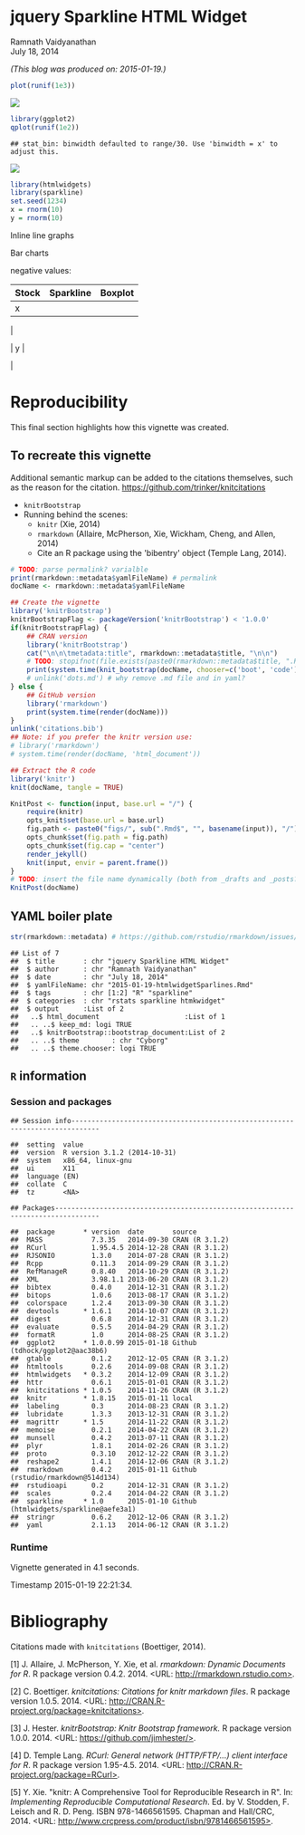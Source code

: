 # jquery Sparkline HTML Widget
Ramnath Vaidyanathan  
July 18, 2014  


<!-- setup vignette boiler plate
NB: Do not add yaml code here, put it at the start of the top level Rmd -->

*(This blog was produced on: 2015-01-19.)*  




<!-- NB: Do not add yaml code here, put it at the start of the top level Rmd -->







```r
plot(runif(1e3))
```

![](2015-01-19-htmlwidgetSparlines_files/figure-html/unnamed-chunk-2-1.png) 


```r
library(ggplot2)
qplot(runif(1e2))
```

```
## stat_bin: binwidth defaulted to range/30. Use 'binwidth = x' to adjust this.
```

![](2015-01-19-htmlwidgetSparlines_files/figure-html/unnamed-chunk-3-1.png) 



```r
library(htmlwidgets)
library(sparkline)
set.seed(1234)
x = rnorm(10)
y = rnorm(10)
```


Inline line graphs <!--html_preserve--><span id="htmlwidget-5533" class="sparkline"></span>
<script type="application/json" data-for="htmlwidget-5533">{ "x": {
 "values": [ -1.207065749385421,  0.27742924211066, 1.084441176683056, -2.345697702629349,  0.42912468881105, 0.506055892157574, -0.5747399601346488, -0.546631855784187, -0.564451999093283, -0.8900378290441038 ],
"options": {
 "height":                20,
"width":                60 
},
"width":                60,
"height":                20 
},"evals": [  ] }</script><!--/html_preserve-->

Bar charts  <!--html_preserve--><span id="htmlwidget-6464" class="sparkline"></span>
<script type="application/json" data-for="htmlwidget-6464">{ "x": {
 "values": [ 1.207065749385421,  0.27742924211066, 1.084441176683056, 2.345697702629349,  0.42912468881105, 0.506055892157574, 0.5747399601346488, 0.546631855784187, 0.564451999093283, 0.8900378290441038 ],
"options": {
 "type": "bar",
"height":                20,
"width":                60 
},
"width":                60,
"height":                20 
},"evals": [  ] }</script><!--/html_preserve-->  negative values: <!--html_preserve--><span id="htmlwidget-3118" class="sparkline"></span>
<script type="application/json" data-for="htmlwidget-3118">{ "x": {
 "values": [ -1.207065749385421,  0.27742924211066, 1.084441176683056, -2.345697702629349,  0.42912468881105, 0.506055892157574, -0.5747399601346488, -0.546631855784187, -0.564451999093283, -0.8900378290441038 ],
"options": {
 "type": "bar",
"height":                20,
"width":                60 
},
"width":                60,
"height":                20 
},"evals": [  ] }</script><!--/html_preserve-->

| Stock | Sparkline         | Boxplot  
|-------|-------------------|--------
| x     | <!--html_preserve--><span id="htmlwidget-6218" class="sparkline"></span>
<script type="application/json" data-for="htmlwidget-6218">{ "x": {
 "values": [ -1.207065749385421,  0.27742924211066, 1.084441176683056, -2.345697702629349,  0.42912468881105, 0.506055892157574, -0.5747399601346488, -0.546631855784187, -0.564451999093283, -0.8900378290441038 ],
"options": {
 "height":                20,
"width":                60 
},
"width":                60,
"height":                20 
},"evals": [  ] }</script><!--/html_preserve-->  | <!--html_preserve--><span id="htmlwidget-3298" class="sparkline"></span>
<script type="application/json" data-for="htmlwidget-3298">{ "x": {
 "values": [ -1.207065749385421,  0.27742924211066, 1.084441176683056, -2.345697702629349,  0.42912468881105, 0.506055892157574, -0.5747399601346488, -0.546631855784187, -0.564451999093283, -0.8900378290441038 ],
"options": {
 "type": "box",
"height":                20,
"width":                60 
},
"width":                60,
"height":                20 
},"evals": [  ] }</script><!--/html_preserve-->
| y     | <!--html_preserve--><span id="htmlwidget-5020" class="sparkline"></span>
<script type="application/json" data-for="htmlwidget-5020">{ "x": {
 "values": [ -0.477192699753547, -0.998386444859704, -0.77625389463799, 0.06445881727626934, 0.9594940589707713, -0.1102854943907743, -0.5110095058066422, -0.9111954166298112, -0.8371716802689395, 2.415835178489341 ],
"options": {
 "height":                20,
"width":                60 
},
"width":                60,
"height":                20 
},"evals": [  ] }</script><!--/html_preserve-->  | <!--html_preserve--><span id="htmlwidget-6771" class="sparkline"></span>
<script type="application/json" data-for="htmlwidget-6771">{ "x": {
 "values": [ -0.477192699753547, -0.998386444859704, -0.77625389463799, 0.06445881727626934, 0.9594940589707713, -0.1102854943907743, -0.5110095058066422, -0.9111954166298112, -0.8371716802689395, 2.415835178489341 ],
"options": {
 "type": "box",
"height":                20,
"width":                60 
},
"width":                60,
"height":                20 
},"evals": [  ] }</script><!--/html_preserve-->


<!-- *** reproducibility *** 
NB: Do not add yaml code here, put it at the start of the top level Rmd 
-->

# Reproducibility
This final section highlights how this vignette was created.

## To recreate this vignette

Additional semantic markup can be added to the citations themselves, such as the reason for the citation. 
https://github.com/trinker/knitcitations 

* `knitrBootstrap` 
* Running behind the scenes:  
    * `knitr` (Xie, 2014) 
    * `rmarkdown` (Allaire, McPherson, Xie, Wickham, Cheng, and Allen, 2014) 
    * Cite an R package using the 'bibentry' object (Temple Lang, 2014).



```r
# TODO: parse permalink? varialble
print(rmarkdown::metadata$yamlFileName) # permalink
docName <- rmarkdown::metadata$yamlFileName

## Create the vignette
library('knitrBootstrap') 
knitrBootstrapFlag <- packageVersion('knitrBootstrap') < '1.0.0'
if(knitrBootstrapFlag) {
    ## CRAN version
    library('knitrBootstrap')
    cat("\n\n\tmetadata:title", rmarkdown::metadata$title, "\n\n")
    # TODO: stopifnot(file.exists(paste0(rmarkdown::metadata$title, ".Rmd")))
    print(system.time(knit_bootstrap(docName, chooser=c('boot', 'code'), show_code = TRUE)))
    # unlink('dots.md') # why remove .md file and in yaml?
} else {
    ## GitHub version
    library('rmarkdown')
    print(system.time(render(docName)))
}
unlink('citations.bib')
## Note: if you prefer the knitr version use:
# library('rmarkdown')
# system.time(render(docName, 'html_document'))

## Extract the R code
library('knitr')
knit(docName, tangle = TRUE)

KnitPost <- function(input, base.url = "/") {
    require(knitr)
    opts_knit$set(base.url = base.url)
    fig.path <- paste0("figs/", sub(".Rmd$", "", basename(input)), "/")
    opts_chunk$set(fig.path = fig.path)
    opts_chunk$set(fig.cap = "center")
    render_jekyll()
    knit(input, envir = parent.frame())
}
# TODO: insert the file name dynamically (both from _drafts and _posts?)
KnitPost(docName)
```

## YAML boiler plate

```r
str(rmarkdown::metadata) # https://github.com/rstudio/rmarkdown/issues/260
```

```
## List of 7
##  $ title       : chr "jquery Sparkline HTML Widget"
##  $ author      : chr "Ramnath Vaidyanathan"
##  $ date        : chr "July 18, 2014"
##  $ yamlFileName: chr "2015-01-19-htmlwidgetSparlines.Rmd"
##  $ tags        : chr [1:2] "R" "sparkline"
##  $ categories  : chr "rstats sparkline htmkwidget"
##  $ output      :List of 2
##   ..$ html_document                     :List of 1
##   .. ..$ keep_md: logi TRUE
##   ..$ knitrBootstrap::bootstrap_document:List of 2
##   .. ..$ theme        : chr "Cyborg"
##   .. ..$ theme.chooser: logi TRUE
```

## `R` information

### Session and packages

```
## Session info-----------------------------------------------------------------------------
```

```
##  setting  value                       
##  version  R version 3.1.2 (2014-10-31)
##  system   x86_64, linux-gnu           
##  ui       X11                         
##  language (EN)                        
##  collate  C                           
##  tz       <NA>
```

```
## Packages---------------------------------------------------------------------------------
```

```
##  package       * version  date       source                                
##  MASS            7.3.35   2014-09-30 CRAN (R 3.1.2)                        
##  RCurl           1.95.4.5 2014-12-28 CRAN (R 3.1.2)                        
##  RJSONIO         1.3.0    2014-07-28 CRAN (R 3.1.2)                        
##  Rcpp            0.11.3   2014-09-29 CRAN (R 3.1.2)                        
##  RefManageR      0.8.40   2014-10-29 CRAN (R 3.1.2)                        
##  XML             3.98.1.1 2013-06-20 CRAN (R 3.1.2)                        
##  bibtex          0.4.0    2014-12-31 CRAN (R 3.1.2)                        
##  bitops          1.0.6    2013-08-17 CRAN (R 3.1.2)                        
##  colorspace      1.2.4    2013-09-30 CRAN (R 3.1.2)                        
##  devtools      * 1.6.1    2014-10-07 CRAN (R 3.1.2)                        
##  digest          0.6.8    2014-12-31 CRAN (R 3.1.2)                        
##  evaluate        0.5.5    2014-04-29 CRAN (R 3.1.2)                        
##  formatR         1.0      2014-08-25 CRAN (R 3.1.2)                        
##  ggplot2       * 1.0.0.99 2015-01-18 Github (tdhock/ggplot2@aac38b6)       
##  gtable          0.1.2    2012-12-05 CRAN (R 3.1.2)                        
##  htmltools       0.2.6    2014-09-08 CRAN (R 3.1.2)                        
##  htmlwidgets   * 0.3.2    2014-12-09 CRAN (R 3.1.2)                        
##  httr            0.6.1    2015-01-01 CRAN (R 3.1.2)                        
##  knitcitations * 1.0.5    2014-11-26 CRAN (R 3.1.2)                        
##  knitr         * 1.8.15   2015-01-11 local                                 
##  labeling        0.3      2014-08-23 CRAN (R 3.1.2)                        
##  lubridate       1.3.3    2013-12-31 CRAN (R 3.1.2)                        
##  magrittr      * 1.5      2014-11-22 CRAN (R 3.1.2)                        
##  memoise         0.2.1    2014-04-22 CRAN (R 3.1.2)                        
##  munsell         0.4.2    2013-07-11 CRAN (R 3.1.2)                        
##  plyr            1.8.1    2014-02-26 CRAN (R 3.1.2)                        
##  proto           0.3.10   2012-12-22 CRAN (R 3.1.2)                        
##  reshape2        1.4.1    2014-12-06 CRAN (R 3.1.2)                        
##  rmarkdown       0.4.2    2015-01-11 Github (rstudio/rmarkdown@514d134)    
##  rstudioapi      0.2      2014-12-31 CRAN (R 3.1.2)                        
##  scales          0.2.4    2014-04-22 CRAN (R 3.1.2)                        
##  sparkline     * 1.0      2015-01-10 Github (htmlwidgets/sparkline@aefe3a1)
##  stringr         0.6.2    2012-12-06 CRAN (R 3.1.2)                        
##  yaml            2.1.13   2014-06-12 CRAN (R 3.1.2)
```

### Runtime 

Vignette generated in 4.1 seconds.   
<p>Timestamp 2015-01-19 22:21:34. <!-- Date the vignette was generated -->

<!-- *** Bibliography END ***
NB: Do not add yaml code here, put it at the start of the top level Rmd 
-->

# Bibliography

Citations made with `knitcitations` (Boettiger, 2014).


[1] J. Allaire, J. McPherson, Y. Xie, et al. _rmarkdown: Dynamic Documents for
R_. R package version 0.4.2. 2014. <URL: http://rmarkdown.rstudio.com>.

[2] C. Boettiger. _knitcitations: Citations for knitr markdown files_. R package
version 1.0.5. 2014. <URL: http://CRAN.R-project.org/package=knitcitations>.

[3] J. Hester. _knitrBootstrap: Knitr Bootstrap framework._ R package version
1.0.0. 2014. <URL: https://github.com/jimhester/>.

[4] D. Temple Lang. _RCurl: General network (HTTP/FTP/...) client interface for
R_. R package version 1.95-4.5. 2014. <URL:
http://CRAN.R-project.org/package=RCurl>.

[5] Y. Xie. "knitr: A Comprehensive Tool for Reproducible Research in R". In:
_Implementing Reproducible Computational Research_. Ed. by V. Stodden, F. Leisch
and R. D. Peng. ISBN 978-1466561595. Chapman and Hall/CRC, 2014. <URL:
http://www.crcpress.com/product/isbn/9781466561595>.


